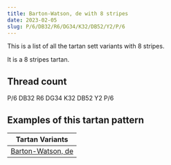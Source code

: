 ```yaml
---
title: Barton-Watson, de with 8 stripes
date: 2023-02-05
slug: P/6/DB32/R6/DG34/K32/DB52/Y2/P/6
---
```

This is a list of all the tartan sett variants with 8 stripes.

It is a 8 stripes tartan.


## Thread count
P/6 DB32 R6 DG34 K32 DB52 Y2 P/6

## Examples of this tartan pattern

| Tartan Variants |
|---------------|
| [Barton-Watson, de](/variants/p/6/db32/r6/dg34/k32/db52/y2/p/6-db000030-dg004010-k000000-p800080-rc00020-yf0c000)||
